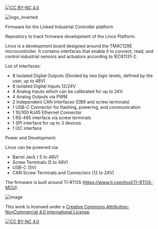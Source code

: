 [![CC BY-NC 4.0][cc-by-nc-shield]][cc-by-nc]

![logo_inverted](https://github.com/jmotp/lince/assets/12650512/22e1eef5-df80-4261-b1af-a147acbc27b6)

Firmware for the Linked Industrial Controller platform

Repository to track firmware development of the Lince Platform. 

Lince is a development board designed around the TM4C129E microcontroller. It contains interfaces that enable it to connect, read, and control industrial sensors and actuators according to IEC61131-2.

List of Interfaces: 

- 8 Isolated Digital Outputs (Divided by two logic levels, defined by the user, up to 48V)
- 8 Isolated Digital Inputs 12/24V
- 4 Analog Inputs which can be calibrated for up to 24V.
- 4 Analog Outputs via PWM
- 2 Independent CAN Interfaces (DB9 and screw terminals)
- 1 USB-C Connector for flashing, powering, and communication
- 1 10/100 RJ45 Ethernet Connector 
- 1 RS-485 interface via screw terminals
- 1 SPI interface for up to 3 devices
- 1 I2C interface

Power and Development:

Lince can be powered via:
- Barrel Jack ( 5 to 48V)
- Screw Terminals (5 to 48V)
- USB-C (5V)
- CAN Screw Terminals and Connectors (12 to 24V)

The firmware is built around TI-RTOS (https://www.ti.com/tool/TI-RTOS-MCU).

![image](https://github.com/jmotp/lince/assets/12650512/bff662b7-57d5-4c93-8be2-32acbcfdbf82)


This work is licensed under a
[Creative Commons Attribution-NonCommercial 4.0 International License][cc-by-nc].

[![CC BY-NC 4.0][cc-by-nc-image]][cc-by-nc]

[cc-by-nc]: https://creativecommons.org/licenses/by-nc/4.0/
[cc-by-nc-image]: https://licensebuttons.net/l/by-nc/4.0/88x31.png
[cc-by-nc-shield]: https://img.shields.io/badge/License-CC%20BY--NC%204.0-lightgrey.svg

